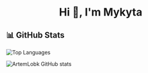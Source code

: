 <h1 align="center">Hi 👋, I'm Mykyta</h1>


<p align="left">
</p>


## 📊 GitHub Stats
![Top Languages](https://github-readme-stats.vercel.app/api/top-langs/?username=mykyttem&hide_border=true&theme=holi&border_radius=25px&layout=donut)

![ArtemLobk GitHub stats](https://github-readme-stats.vercel.app/api?username=mykyttem&hide_border=true&theme=holi&show_icons=true&border_radius=25px)
